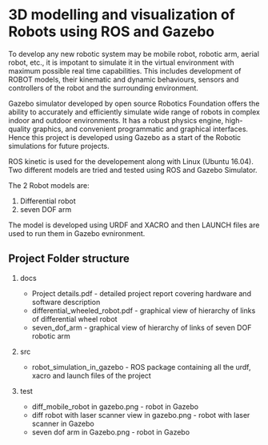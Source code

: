 # 3D modelling and visualization of Robots using ROS and Gazebo

To develop any new robotic system may be mobile robot, robotic arm, aerial robot, etc., it is impotant to simulate it in the virtual environment with maximum possible real time capabilities. This includes development of ROBOT models, their kinematic and dynamic behaviours, sensors and controllers of the robot and the surrounding environment.

Gazebo simulator developed by open source Robotics Foundation offers the ability to accurately and efficiently simulate wide range of robots in complex indoor and outdoor environments. It has a robust physics engine, high-quality graphics, and convenient programmatic and graphical interfaces. Hence this project is developed using Gazebo as a start of the Robotic simulations for future projects.

ROS kinetic is used for the developement along with Linux (Ubuntu 16.04). Two different models are tried and tested using ROS and Gazebo Simulator. 

The 2 Robot models are:
1. Differential robot
2. seven DOF arm

The model is developed using URDF and XACRO and then LAUNCH files are used to run them in Gazebo evnironment.

## Project Folder structure

1. docs 
    * Project details.pdf - detailed project report covering hardware and software description
    * differential_wheeled_robot.pdf - graphical view of hierarchy of links of differential wheel robot
    * seven_dof_arm - graphical view of hierarchy of links of seven DOF robotic arm
2. src
    * robot_simulation_in_gazebo - ROS package containing all the urdf, xacro and launch files of the project
    
3. test
    * diff_mobile_robot in gazebo.png - robot in Gazebo
    * diff robot with laser scanner view in gazebo.png - robot with laser scanner in Gazebo
    * seven dof arm in Gazebo.png - robot in Gazebo

